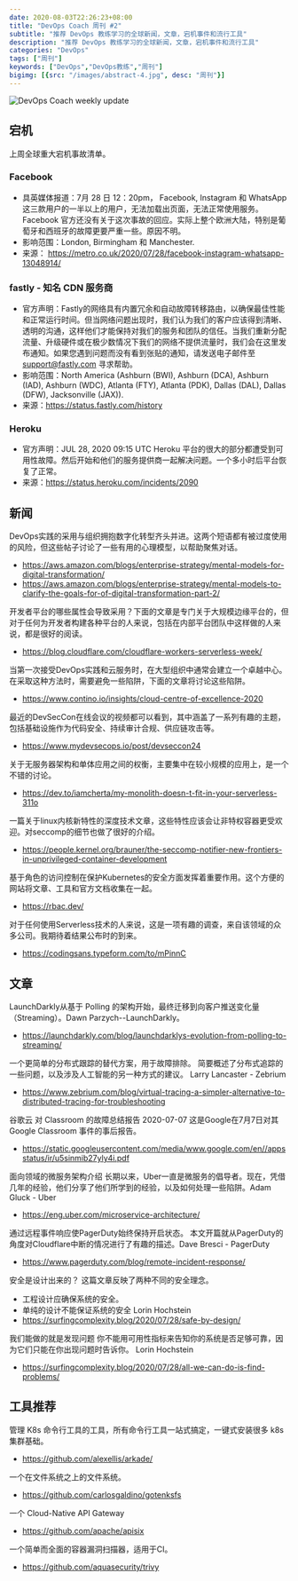 ```yaml
---
date: 2020-08-03T22:26:23+08:00
title: "DevOps Coach 周刊 #2"
subtitle: "推荐 DevOps 教练学习的全球新闻，文章，宕机事件和流行工具"
description: "推荐 DevOps 教练学习的全球新闻，文章，宕机事件和流行工具"
categories: "DevOps"
tags: ["周刊"]
keywords: ["DevOps","DevOps教练","周刊"]
bigimg: [{src: "/images/abstract-4.jpg", desc: "周刊"}]
---
```



![DevOps Coach weekly update](/images/weeklyupdate.jpg)

## 宕机

上周全球重大宕机事故清单。

### Facebook

* 具英媒体报道：7月 28 日 12：20pm， Facebook, Instagram 和 WhatsApp 这三款用户的一半以上的用户，无法加载出页面，无法正常使用服务。 Facebook 官方还没有关于这次事故的回应。实际上整个欧洲大陆，特别是葡萄牙和西班牙的故障更要严重一些。原因不明。
* 影响范围：London, Birmingham 和 Manchester.
* 来源： https://metro.co.uk/2020/07/28/facebook-instagram-whatsapp-13048914/



### fastly - 知名 CDN 服务商

* 官方声明：Fastly的网络具有内置冗余和自动故障转移路由，以确保最佳性能和正常运行时间。但当网络问题出现时，我们认为我们的客户应该得到清晰、透明的沟通，这样他们才能保持对我们的服务和团队的信任。当我们重新分配流量、升级硬件或在极少数情况下我们的网络不提供流量时，我们会在这里发布通知。如果您遇到问题而没有看到张贴的通知，请发送电子邮件至 support@fastly.com 寻求帮助。
* 影响范围：North America (Ashburn (BWI), Ashburn (DCA), Ashburn (IAD), Ashburn (WDC), Atlanta (FTY), Atlanta (PDK), Dallas (DAL), Dallas (DFW), Jacksonville (JAX)).
* 来源：https://status.fastly.com/history


### Heroku 

* 官方声明：JUL 28, 2020 09:15 UTC Heroku 平台的很大的部分都遭受到可用性故障。然后开始和他们的服务提供商一起解决问题。一个多小时后平台恢复了正常。
* 来源：https://status.heroku.com/incidents/2090


## 新闻

DevOps实践的采用与组织拥抱数字化转型齐头并进。这两个短语都有被过度使用的风险，但这些帖子讨论了一些有用的心理模型，以帮助聚焦对话。
* https://aws.amazon.com/blogs/enterprise-strategy/mental-models-for-digital-transformation/
* https://aws.amazon.com/blogs/enterprise-strategy/mental-models-to-clarify-the-goals-for-of-digital-transformation-part-2/


开发者平台的哪些属性会导致采用？下面的文章是专门关于大规模边缘平台的，但对于任何为开发者构建各种平台的人来说，包括在内部平台团队中这样做的人来说，都是很好的阅读。
* https://blog.cloudflare.com/cloudflare-workers-serverless-week/


当第一次接受DevOps实践和云服务时，在大型组织中通常会建立一个卓越中心。在采取这种方法时，需要避免一些陷阱，下面的文章将讨论这些陷阱。
* https://www.contino.io/insights/cloud-centre-of-excellence-2020


最近的DevSecCon在线会议的视频都可以看到，其中涵盖了一系列有趣的主题，包括基础设施作为代码安全、持续审计合规、供应链攻击等。
* https://www.mydevsecops.io/post/devseccon24


关于无服务器架构和单体应用之间的权衡，主要集中在较小规模的应用上，是一个不错的讨论。
* https://dev.to/iamcherta/my-monolith-doesn-t-fit-in-your-serverless-311o


一篇关于linux内核新特性的深度技术文章，这些特性应该会让非特权容器更受欢迎。对seccomp的细节也做了很好的介绍。
* https://people.kernel.org/brauner/the-seccomp-notifier-new-frontiers-in-unprivileged-container-development


基于角色的访问控制在保护Kubernetes的安全方面发挥着重要作用。这个方便的网站将文章、工具和官方文档收集在一起。
* https://rbac.dev/


对于任何使用Serverless技术的人来说，这是一项有趣的调查，来自该领域的众多公司。我期待着结果公布时的到来。
* https://codingsans.typeform.com/to/mPinnC

## 文章


LaunchDarkly从基于 Polling 的架构开始，最终迁移到向客户推送变化量（Streaming）。Dawn Parzych--LaunchDarkly。
* https://launchdarkly.com/blog/launchdarklys-evolution-from-polling-to-streaming/

一个更简单的分布式跟踪的替代方案，用于故障排除。
简要概述了分布式追踪的一些问题，以及涉及人工智能的另一种方式的建议。 Larry Lancaster - Zebrium
* https://www.zebrium.com/blog/virtual-tracing-a-simpler-alternative-to-distributed-tracing-for-troubleshooting


谷歌云 对 Classroom 的故障总结报告 2020-07-07
这是Google在7月7日对其Google Classroom 事件的事后报告。
* https://static.googleusercontent.com/media/www.google.com/en//appsstatus/ir/u5sinmib27yly4i.pdf

面向领域的微服务架构介绍
长期以来，Uber一直是微服务的倡导者。现在，凭借几年的经验，他们分享了他们所学到的经验，以及如何处理一些陷阱。Adam Gluck - Uber
* https://eng.uber.com/microservice-architecture/

通过远程事件响应使PagerDuty始终保持开启状态。
本文开篇就从PagerDuty的角度对Cloudflare中断的情况进行了有趣的描述。Dave Bresci - PagerDuty
* https://www.pagerduty.com/blog/remote-incident-response/

安全是设计出来的？
这篇文章反映了两种不同的安全理念。
* 工程设计应确保系统的安全。
* 单纯的设计不能保证系统的安全
Lorin Hochstein
* https://surfingcomplexity.blog/2020/07/28/safe-by-design/

我们能做的就是发现问题
你不能用可用性指标来告知你的系统是否足够可靠，因为它们只能在你出现问题时告诉你。
Lorin Hochstein
* https://surfingcomplexity.blog/2020/07/28/all-we-can-do-is-find-problems/

## 工具推荐

管理 K8s 命令行工具的工具，所有命令行工具一站式搞定，一键式安装很多 k8s 集群基础。
* https://github.com/alexellis/arkade/

一个在文件系统之上的文件系统。
* https://github.com/carlosgaldino/gotenksfs

一个 Cloud-Native API Gateway
* https://github.com/apache/apisix

一个简单而全面的容器漏洞扫描器，适用于CI。
* https://github.com/aquasecurity/trivy
